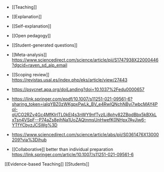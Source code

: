 - [[Teaching]]
- [[Explanation]]
- [[Self-explanation]]
- [[Open pedagogy]]
- [[Student-generated questions]]

- [[Meta-analysis]] https://www.sciencedirect.com/science/article/pii/S1747938X22000446?dgcid=raven_sd_aip_email
- [[Scoping review]] https://revistas.usal.es/index.php/eks/article/view/27443

- https://psycnet.apa.org/doiLanding?doi=10.1037%2Fedu0000657

- https://link.springer.com/epdf/10.1007/s11251-021-09561-6?sharing_token=ialqYBZ0zWKgpxPwLk_BV_e4RwlQNchNByi7wbcMAY4PoI-qUCO2RZv4Gc4MfKIrlTL0kEl4s3nWY9nfTyzlLj8phy82ZBpdBbx5kBXkLxTsn4VSpF--P74aZs8ejhNa1UoZAQtnmsUnHwefK0NHpx7AyJiw6-YTfYCbyzJCSWg%3D

- https://www.sciencedirect.com/science/article/abs/pii/S0361476X13000209?via%3Dihub

- [[Collaborative]] better than individual preparation https://link.springer.com/article/10.1007/s11251-021-09561-6

[[Evidence-based Teaching]] [[Students]]
